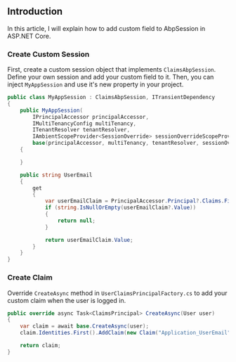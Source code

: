 ## Introduction

In this article, I will explain how to add custom field to AbpSession in ASP.NET Core.

### Create Custom Session

First, create a custom session object that implements `ClaimsAbpSession`. Define your own session and add your custom field to it. Then, you can inject `MyAppSession` and use it's new property in your project.

````csharp
public class MyAppSession : ClaimsAbpSession, ITransientDependency
{
    public MyAppSession(
        IPrincipalAccessor principalAccessor,
        IMultiTenancyConfig multiTenancy,
        ITenantResolver tenantResolver,
        IAmbientScopeProvider<SessionOverride> sessionOverrideScopeProvider) : 
        base(principalAccessor, multiTenancy, tenantResolver, sessionOverrideScopeProvider)
    {

    }

    public string UserEmail
    {
        get
        {
            var userEmailClaim = PrincipalAccessor.Principal?.Claims.FirstOrDefault(c => c.Type == "Application_UserEmail");
            if (string.IsNullOrEmpty(userEmailClaim?.Value))
            {
                return null;
            }

            return userEmailClaim.Value;
        }
    }
}
````

### Create Claim

Override `CreateAsync` method in `UserClaimsPrincipalFactory.cs` to add your custom claim when the user is logged in.

````csharp
public override async Task<ClaimsPrincipal> CreateAsync(User user)
{
    var claim = await base.CreateAsync(user);
    claim.Identities.First().AddClaim(new Claim("Application_UserEmail", user.EmailAddress));

    return claim;
}
````
